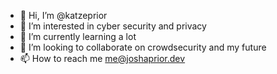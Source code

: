 - 👋 Hi, I’m @katzeprior
- 👀 I’m interested in cyber security and privacy
- 🌱 I’m currently learning a lot
- 💞️ I’m looking to collaborate on crowdsecurity and my future
- 📫 How to reach me me@joshaprior.dev

<!---
katzeprior/katzeprior is a ✨ special ✨ repository because its `README.md` (this file) appears on your GitHub profile.
You can click the Preview link to take a look at your changes.
--->

